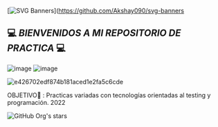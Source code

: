[![SVG Banners](https://svg-banners.vercel.app/api?type=typeWriter&text1=Mis%20Practicas%20👨‍💻&width=800&height=400)](https://github.com/Akshay090/svg-banners


## 💻 *BIENVENIDOS A MI REPOSITORIO DE PRACTICA* 💻
![image](https://user-images.githubusercontent.com/95369610/202875379-4351c26c-1cb9-4f72-9e95-3d8c416fc1fc.png)
![image](https://user-images.githubusercontent.com/95369610/202875403-0d1334fe-e0c0-4193-b832-247cf45d08a8.png)



![e426702edf874b181aced1e2fa5c6cde](https://user-images.githubusercontent.com/95369610/202875272-ee3c6443-1217-4bf5-9b90-43767b31ac33.gif)

OBJETIVO🎯 : Practicas variadas con tecnologías orientadas al testing y programación. 2022

 ![GitHub Org's stars](https://img.shields.io/github/stars/LeanNTech?style=social)
